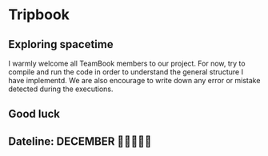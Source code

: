 # Tripbook
## Exploring spacetime

I warmly welcome all TeamBook members to our project.
For now, try to compile and run the code in order to understand the general structure I have implementd. 
We are also encourage to write down any error or mistake detected during the executions. 


## Good luck
## Dateline: DECEMBER 🥵🥵🥵🥵🥵
